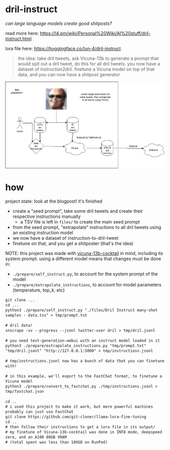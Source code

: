 # dril-instruct

*can large language models create good shitposts?*

read more here: https://l4.pm/wiki/Personal%20Wiki/AI%20stuff/dril-instruct.html

lora file here: https://huggingface.co/lun-4/dril-instruct

> the idea: take dril tweets, ask Vicuna-13b to generate a prompt that would spit out a dril tweet,
> do this for all dril tweets. you now have a dataset of instruction2dril.
> finetune a Vicuna model on top of that data, and you can now have a shitpost generator

![drilinstruct](./files/drilinstruct.png)


# how

project state: look at the blogpost! it's finished

- create a "seed prompt", take some dril tweets and create their respective instructions manually
  - a TSV file is left in `files/` to create the main seed prompt
- from the seed prompt, "extrapolate" instructions to all dril tweets using an existing instruction model
- we now have a dataset of instruction-to-dril-tweet
- finetune on that, and you get a shitposter (that's the idea)

NOTE: this project was made with [vicuna-13b-cocktail](https://huggingface.co/reeducator/vicuna-13b-cocktail) in mind,
including its system prompt. using a different model means that changes must be done in:
 - `./prepare/self_instruct.py`, to account for the system prompt of the model
 - `./prepare/extrapolate_instructions`, to account for model parameters (temperature, top_k, etc)

```
git clone ...
cd ...
python3 ./prepare/self_instruct.py "./files/Dril Instruct many-shot samples - data.tsv" > tmp/prompt.txt

# dril data!
snscrape -vv --progress --jsonl twitter-user dril > tmp/dril.jsonl

# you need text-generation-webui with an instruct model loaded in it
python3 ./prepare/extrapolate_instructions.py "tmp/prompt.txt" "tmp/dril.jsonl" "http://127.0.0.1:5000" > tmp/instructiosn.jsonl

# tmp/instructions.jsonl now has a bunch of data that you can finetune with!

# in this example, we'll export to the FastChat format, to finetune a Vicuna model
python3 ./prepare/convert_to_fastchat.py ./tmp/instructions.jsonl > tmp/fastchat.json

cd ..
# i used this project to make it work, but more powerful machines probably can just use FastChat
git clone https://github.com/git-cloner/llama-lora-fine-tuning
cd ..
# then follow their instructions to get a lora file in its output/
# my finetune of Vicuna-13b-cocktail was done in INT8 mode, deepspeed zero, and an A100 80GB VRAM
# (total spent was less than 10USD on RunPod)
```
